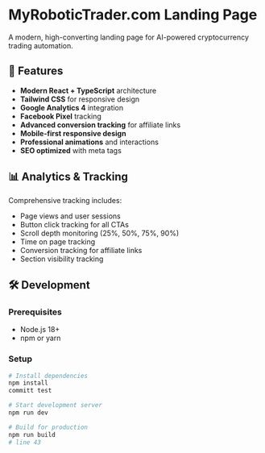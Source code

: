 # MyRoboticTrader.com Landing Page

A modern, high-converting landing page for AI-powered cryptocurrency trading automation.

## 🚀 Features

- **Modern React + TypeScript** architecture
- **Tailwind CSS** for responsive design  
- **Google Analytics 4** integration
- **Facebook Pixel** tracking
- **Advanced conversion tracking** for affiliate links
- **Mobile-first responsive design**
- **Professional animations** and interactions
- **SEO optimized** with meta tags

## 📊 Analytics & Tracking

Comprehensive tracking includes:
- Page views and user sessions
- Button click tracking for all CTAs
- Scroll depth monitoring (25%, 50%, 75%, 90%)
- Time on page tracking
- Conversion tracking for affiliate links
- Section visibility tracking

## 🛠️ Development

### Prerequisites
- Node.js 18+ 
- npm or yarn

### Setup
```bash
# Install dependencies
npm install
committ test

# Start development server
npm run dev

# Build for production
npm run build
# line 43
